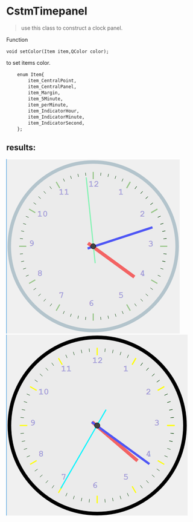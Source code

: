 
# CstmTimepanel

>use this class to construct a clock panel.


Function
```
void setColor(Item item,QColor color);
```
to set items color.
```
    enum Item{
        item_CentralPoint,
        item_CentralPanel,
        item_Margin,
        item_5Minute,
        item_perMinute,
        item_IndicatorHour,
        item_IndicatorMinute,
        item_IndicatorSecond,
    };
```
## results:

![CstmTimepanelpic1](../IMAGE/CstmTimepanelpic1.png)
![CstmTimepanelpic1](../IMAGE/CstmTimepanelpic2.png)
